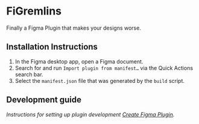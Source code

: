 # FiGremlins

Finally a Figma Plugin that makes your designs worse.

## Installation Instructions

1. In the Figma desktop app, open a Figma document.
2. Search for and run `Import plugin from manifest…` via the Quick Actions search bar.
3. Select the `manifest.json` file that was generated by the `build` script.


## Development guide

*Instructions for setting up plugin development [Create Figma Plugin](https://yuanqing.github.io/create-figma-plugin/).*